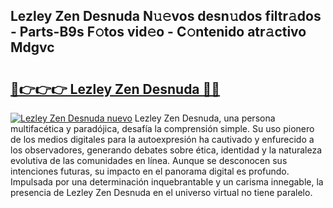 ## Lezley Zen Desnuda N𝚞𝚎vos desn𝚞dos filtr𝚊dos - Parts-B9s F𝚘tos vid𝚎o - C𝚘ntenido atr𝚊ctivo Mdgvc

# <h2><a href="http://mb2wvk.tromn.icu/?c=Lezley+Zen+Desnuda">🔗👉👉👉 Lezley Zen Desnuda 🔗🔗</a></h2>

[![Lezley Zen Desnuda nuevo](https://i.imgur.com/pEAQMta.gif)](http://mb2wvk.tromn.icu/?c=Lezley+Zen+Desnuda)
Lezley Zen Desnuda, una persona multifacética y paradójica, desafía la comprensión simple. Su uso pionero de los medios digitales para la autoexpresión ha cautivado y enfurecido a los observadores, generando debates sobre ética, identidad y la naturaleza evolutiva de las comunidades en línea. Aunque se desconocen sus intenciones futuras, su impacto en el panorama digital es profundo. Impulsada por una determinación inquebrantable y un carisma innegable, la presencia de Lezley Zen Desnuda en el universo virtual no tiene paralelo.
